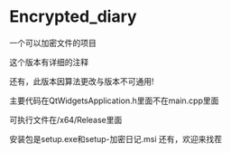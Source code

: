 # Encrypted_diary
一个可以加密文件的项目

这个版本有详细的注释

还有，此版本因算法更改与版本不可通用!

主要代码在QtWidgetsApplication.h里面不在main.cpp里面

可执行文件在/x64/Release里面

安装包是setup.exe和setup-加密日记.msi
还有，欢迎来找茬
